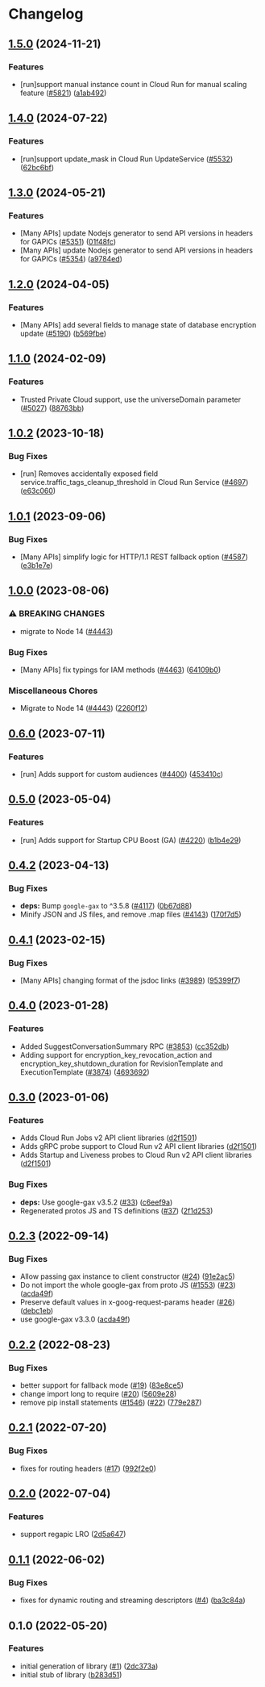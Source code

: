 # Changelog

## [1.5.0](https://github.com/googleapis/google-cloud-node/compare/run-v1.4.0...run-v1.5.0) (2024-11-21)


### Features

* [run]support manual instance count in Cloud Run for manual scaling feature ([#5821](https://github.com/googleapis/google-cloud-node/issues/5821)) ([a1ab492](https://github.com/googleapis/google-cloud-node/commit/a1ab492a1116d08b008f9fc88751972703725b02))

## [1.4.0](https://github.com/googleapis/google-cloud-node/compare/run-v1.3.0...run-v1.4.0) (2024-07-22)


### Features

* [run]support update_mask in Cloud Run UpdateService ([#5532](https://github.com/googleapis/google-cloud-node/issues/5532)) ([62bc6bf](https://github.com/googleapis/google-cloud-node/commit/62bc6bf8546f247e346ca364560c130bfa0da0f1))

## [1.3.0](https://github.com/googleapis/google-cloud-node/compare/run-v1.2.0...run-v1.3.0) (2024-05-21)


### Features

* [Many APIs] update Nodejs generator to send API versions in headers for GAPICs ([#5351](https://github.com/googleapis/google-cloud-node/issues/5351)) ([01f48fc](https://github.com/googleapis/google-cloud-node/commit/01f48fce63ec4ddf801d59ee2b8c0db9f6fb8372))
* [Many APIs] update Nodejs generator to send API versions in headers for GAPICs ([#5354](https://github.com/googleapis/google-cloud-node/issues/5354)) ([a9784ed](https://github.com/googleapis/google-cloud-node/commit/a9784ed3db6ee96d171762308bbbcd57390b6866))

## [1.2.0](https://github.com/googleapis/google-cloud-node/compare/run-v1.1.0...run-v1.2.0) (2024-04-05)


### Features

* [Many APIs] add several fields to manage state of database encryption update ([#5190](https://github.com/googleapis/google-cloud-node/issues/5190)) ([b569fbe](https://github.com/googleapis/google-cloud-node/commit/b569fbe1472d0fd71c1bfb58d0b1661814ac5727))

## [1.1.0](https://github.com/googleapis/google-cloud-node/compare/run-v1.0.2...run-v1.1.0) (2024-02-09)


### Features

* Trusted Private Cloud support, use the universeDomain parameter  ([#5027](https://github.com/googleapis/google-cloud-node/issues/5027)) ([88763bb](https://github.com/googleapis/google-cloud-node/commit/88763bb1b7ce9ff884b9e3f476230d38985b2ff2))

## [1.0.2](https://github.com/googleapis/google-cloud-node/compare/run-v1.0.1...run-v1.0.2) (2023-10-18)


### Bug Fixes

* [run] Removes accidentally exposed field service.traffic_tags_cleanup_threshold in Cloud Run Service ([#4697](https://github.com/googleapis/google-cloud-node/issues/4697)) ([e63c060](https://github.com/googleapis/google-cloud-node/commit/e63c0606dab89366c35352f521b5e4e2cee6ffe8))

## [1.0.1](https://github.com/googleapis/google-cloud-node/compare/run-v1.0.0...run-v1.0.1) (2023-09-06)


### Bug Fixes

* [Many APIs] simplify logic for HTTP/1.1 REST fallback option ([#4587](https://github.com/googleapis/google-cloud-node/issues/4587)) ([e3b1e7e](https://github.com/googleapis/google-cloud-node/commit/e3b1e7e46d666abb4df28c3cd69e97c08b88445a))

## [1.0.0](https://github.com/googleapis/google-cloud-node/compare/run-v0.6.0...run-v1.0.0) (2023-08-06)


### ⚠ BREAKING CHANGES

* migrate to Node 14 ([#4443](https://github.com/googleapis/google-cloud-node/issues/4443))

### Bug Fixes

* [Many APIs] fix typings for IAM methods ([#4463](https://github.com/googleapis/google-cloud-node/issues/4463)) ([64109b0](https://github.com/googleapis/google-cloud-node/commit/64109b007521c418cefe09c18a92cc6eaef0932c))


### Miscellaneous Chores

* Migrate to Node 14 ([#4443](https://github.com/googleapis/google-cloud-node/issues/4443)) ([2260f12](https://github.com/googleapis/google-cloud-node/commit/2260f12543d171bda95345e53475f5f0fdc45770))

## [0.6.0](https://github.com/googleapis/google-cloud-node/compare/run-v0.5.0...run-v0.6.0) (2023-07-11)


### Features

* [run] Adds support for custom audiences ([#4400](https://github.com/googleapis/google-cloud-node/issues/4400)) ([453410c](https://github.com/googleapis/google-cloud-node/commit/453410c2441d9f82d931ba78b9cedf428459dcf5))

## [0.5.0](https://github.com/googleapis/google-cloud-node/compare/run-v0.4.2...run-v0.5.0) (2023-05-04)


### Features

* [run] Adds support for Startup CPU Boost (GA) ([#4220](https://github.com/googleapis/google-cloud-node/issues/4220)) ([b1b4e29](https://github.com/googleapis/google-cloud-node/commit/b1b4e29f09759a8161c4e26473333ec729fa5165))

## [0.4.2](https://github.com/googleapis/google-cloud-node/compare/run-v0.4.1...run-v0.4.2) (2023-04-13)


### Bug Fixes

* **deps:** Bump `google-gax` to ^3.5.8 ([#4117](https://github.com/googleapis/google-cloud-node/issues/4117)) ([0b67d88](https://github.com/googleapis/google-cloud-node/commit/0b67d883963643ce1b4f6d2ccd3e8d37adf6e029))
* Minify JSON and JS files, and remove .map files ([#4143](https://github.com/googleapis/google-cloud-node/issues/4143)) ([170f7d5](https://github.com/googleapis/google-cloud-node/commit/170f7d57b8fd344d182a8e758867b8124722eebc))

## [0.4.1](https://github.com/googleapis/google-cloud-node/compare/run-v0.4.0...run-v0.4.1) (2023-02-15)


### Bug Fixes

* [Many APIs] changing format of the jsdoc links ([#3989](https://github.com/googleapis/google-cloud-node/issues/3989)) ([95399f7](https://github.com/googleapis/google-cloud-node/commit/95399f731547b06cde5ed0914d89c59fdc9fd968))

## [0.4.0](https://github.com/googleapis/google-cloud-node/compare/run-v0.3.0...run-v0.4.0) (2023-01-28)


### Features

* Added SuggestConversationSummary RPC ([#3853](https://github.com/googleapis/google-cloud-node/issues/3853)) ([cc352db](https://github.com/googleapis/google-cloud-node/commit/cc352db97f3bd8925bf1a7631a0ae64ff976fa4e))
* Adding support for encryption_key_revocation_action and encryption_key_shutdown_duration for RevisionTemplate and ExecutionTemplate ([#3874](https://github.com/googleapis/google-cloud-node/issues/3874)) ([4693692](https://github.com/googleapis/google-cloud-node/commit/4693692a0271966bb29e94c6c7659fd89cbe7b33))

## [0.3.0](https://github.com/googleapis/nodejs-run/compare/v0.2.3...v0.3.0) (2023-01-06)


### Features

* Adds Cloud Run Jobs v2 API client libraries ([d2f1501](https://github.com/googleapis/nodejs-run/commit/d2f1501ca9bc842924cf13b6f2bd4e7d8d36b0ea))
* Adds gRPC probe support to Cloud Run v2 API client libraries ([d2f1501](https://github.com/googleapis/nodejs-run/commit/d2f1501ca9bc842924cf13b6f2bd4e7d8d36b0ea))
* Adds Startup and Liveness probes to Cloud Run v2 API client libraries ([d2f1501](https://github.com/googleapis/nodejs-run/commit/d2f1501ca9bc842924cf13b6f2bd4e7d8d36b0ea))


### Bug Fixes

* **deps:** Use google-gax v3.5.2 ([#33](https://github.com/googleapis/nodejs-run/issues/33)) ([c6eef9a](https://github.com/googleapis/nodejs-run/commit/c6eef9ac1ef26eb966535a490fa5585fe0748f6e))
* Regenerated protos JS and TS definitions ([#37](https://github.com/googleapis/nodejs-run/issues/37)) ([2f1d253](https://github.com/googleapis/nodejs-run/commit/2f1d25341172c844a5d9203bdafaf5ef49603282))

## [0.2.3](https://github.com/googleapis/nodejs-run/compare/v0.2.2...v0.2.3) (2022-09-14)


### Bug Fixes

* Allow passing gax instance to client constructor ([#24](https://github.com/googleapis/nodejs-run/issues/24)) ([91e2ac5](https://github.com/googleapis/nodejs-run/commit/91e2ac501ccca33172181831a46b0f4e43b34a8d))
* Do not import the whole google-gax from proto JS ([#1553](https://github.com/googleapis/nodejs-run/issues/1553)) ([#23](https://github.com/googleapis/nodejs-run/issues/23)) ([acda49f](https://github.com/googleapis/nodejs-run/commit/acda49f96c44771c1576f19bdcfb9945d6bffb86))
* Preserve default values in x-goog-request-params header ([#26](https://github.com/googleapis/nodejs-run/issues/26)) ([debc1eb](https://github.com/googleapis/nodejs-run/commit/debc1eb94c06bf38af391dc7574691444fe2ed93))
* use google-gax v3.3.0 ([acda49f](https://github.com/googleapis/nodejs-run/commit/acda49f96c44771c1576f19bdcfb9945d6bffb86))

## [0.2.2](https://github.com/googleapis/nodejs-run/compare/v0.2.1...v0.2.2) (2022-08-23)


### Bug Fixes

* better support for fallback mode ([#19](https://github.com/googleapis/nodejs-run/issues/19)) ([83e8ce5](https://github.com/googleapis/nodejs-run/commit/83e8ce58950e0a7eaedede16e53575497833331b))
* change import long to require ([#20](https://github.com/googleapis/nodejs-run/issues/20)) ([5609e28](https://github.com/googleapis/nodejs-run/commit/5609e285e3ad19054466c2299e76896ef7cd70db))
* remove pip install statements ([#1546](https://github.com/googleapis/nodejs-run/issues/1546)) ([#22](https://github.com/googleapis/nodejs-run/issues/22)) ([779e287](https://github.com/googleapis/nodejs-run/commit/779e287b36fa55e0d9bab843c34ef99719a6fa8e))

## [0.2.1](https://github.com/googleapis/nodejs-run/compare/v0.2.0...v0.2.1) (2022-07-20)


### Bug Fixes

* fixes for routing headers ([#17](https://github.com/googleapis/nodejs-run/issues/17)) ([992f2e0](https://github.com/googleapis/nodejs-run/commit/992f2e026cd7bb713d30e94ca8691f81f52af6ed))

## [0.2.0](https://github.com/googleapis/nodejs-run/compare/v0.1.1...v0.2.0) (2022-07-04)


### Features

* support regapic LRO ([2d5a647](https://github.com/googleapis/nodejs-run/commit/2d5a647625f1ecd020f36e6e5e09c92a4f47f304))

## [0.1.1](https://github.com/googleapis/nodejs-run/compare/v0.1.0...v0.1.1) (2022-06-02)


### Bug Fixes

* fixes for dynamic routing and streaming descriptors ([#4](https://github.com/googleapis/nodejs-run/issues/4)) ([ba3c84a](https://github.com/googleapis/nodejs-run/commit/ba3c84a3192397bfa2a3e78f5d0a0c6d8d7ec266))

## 0.1.0 (2022-05-20)


### Features

* initial generation of library ([#1](https://github.com/googleapis/nodejs-run/issues/1)) ([2dc373a](https://github.com/googleapis/nodejs-run/commit/2dc373a5a086516409e3bf8f380e28dd4445e94e))
* initial stub of library ([b283d51](https://github.com/googleapis/nodejs-run/commit/b283d517035073ec0211bee87555c837f5e48a19))
